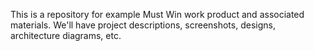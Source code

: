 This is a repository for example Must Win work product and associated materials. We'll have project descriptions, screenshots, designs, architecture diagrams, etc.

